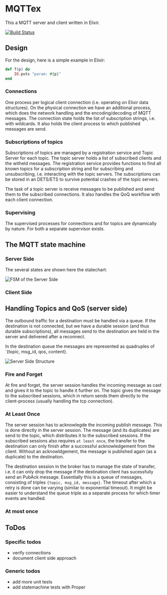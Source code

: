 # MQTTex

This a MQTT server and client written in Elixir. 

[![Build Status](https://travis-ci.org/alfert/mqttex.png)](https://travis-ci.org/alfert/mqttex)

## Design

For the design, here is a simple example in Elixir: 

``` elixir
def f(p) do
	IO.puts "param: #{p}"
end

``` 


### Connections

One process per logical client connection (i.e. operating on Elixir data structures). On 
the physical connection we have an additional process, which does the network handling
and the encoding/decoding of MQTT messages. The connection state holds the list of subscription
strings, i.e. with wildcards. It also holds the client process to which published messages are send. 

### Subscriptions of topics

Subscriptions of topics are managed by a registration service and Topic Server for each topic. 
The topic server holds a list of subscribed clients and the witheld messages. The registration service
provides functions to find all known topics for a subscription string and for subscribing and 
unsubscribing, i.e. interacting with the topic servers. The subscriptions can be stored in an 
DETS/ETS to survive potential crashes of the topic servers. 

The task of a topic server is receive messages to be published and send them to the subscribed
connections. It also handles the QoQ workflow with each client connection. 

### Supervising

The supervised processes for connections and for topics are dynamically by nature. For both 
a separate supervisor exists. 

## The MQTT state machine

### Server Side 

The several states are shown here the statechart: 

![FSM of the Server Side](../mqtt-server-fsm.dot.png)

### Client Side

## Handling Topics and QoS (server side)

The outbound traffic for a destination must be handled via a queue. If the
destination is not connected, but we have a durable session (and thus durable
subscriptions), all messages send to the destination are held in the server
and delivered after a reconnect. 

In the destination queue the messages are represented as quadruples of
`{topic, msg_id, qos, content}. 

![Server Side Structure](../server-structure.dot.png)


### Fire and Forget

At fire and forget, the server session handles the incoming message as cast
and gives it  to the topic to handle it further on. The topic gives the
message to  the subscribed sessions,  which in return sends them directly to
the client-process (usually handling the tcp connection).

### At Least Once

The server session has to acknowlegde the incoming publish message. This is
done directly in the server session. The message (and its duplicates) are send
to the topic, which distributes it to the subscribed sessions.  If the
subscribed sessions also requires `at least once`, the transfer to the
destination can only finish after a successful acknowledgement from the
client. Without an acknowldgement, the message is published again (as a
duplicate) to the destination.

The destination session in the broker has to manage the state of transfer,
i.e. it can only drop the message if the destination client has sucessfully
send an PubAck message. Essentially this is a queue of messages, consisting
of triples `{topic, msg_id, message}`. The timeout after which a retry is done
can be varying (similar to exponential timeout). It might be easier to
understand the queue triple as a separate process for which timer events are
handled.

### At most once



## ToDos

### Specific todos
* verify connections
* document client side approach

### Generic todos
* add more unit tests
* add statemachine tests with Proper

